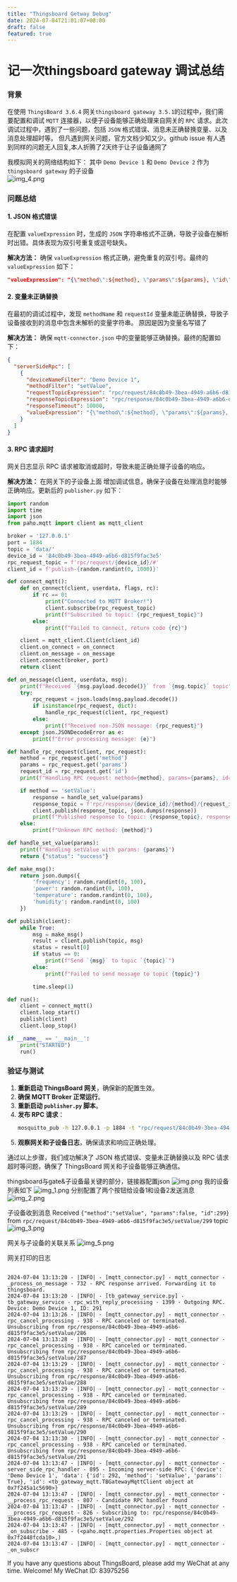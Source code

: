 ```yaml
---
title: "Thingsboard Getway Debug"
date: 2024-07-04T21:01:07+08:00
draft: false
featured: true
---
```


# 记一次thingsboard gateway 调试总结

### 背景

在使用 `ThingsBoard 3.6.4` 网关`thingsboard gateway 3.5.1`的过程中，我们需要配置和调试 `MQTT` 连接器，以便子设备能够正确处理来自网关的 `RPC` 请求。此次调试过程中，遇到了一些问题，包括 `JSON` 格式错误、消息未正确替换变量、以及消息处理超时等。
但凡遇到网关问题，官方文档少知又少。github issue 有人遇到同样的问题无人回复,本人折腾了2天终于让子设备通网了 

我模拟网关的网络结构如下：
其中 `Demo Device 1` 和 `Demo Device 2` 作为 `thingsboard gateway` 的子设备  
![img_4.png](img_4.png)

### 问题总结

#### 1. JSON 格式错误

在配置 `valueExpression` 时，生成的 `JSON` 字符串格式不正确，导致子设备在解析时出错。具体表现为双引号重复或逗号缺失。

**解决方法：**
确保 `valueExpression` 格式正确，避免重复的双引号。最终的 `valueExpression` 如下：
```json
"valueExpression": "{\"method\":${method}, \"params\":${params}, \"id\":${id}}"
```

#### 2. 变量未正确替换

在最初的调试过程中，发现 `methodName` 和 `requestId` 变量未能正确替换，导致子设备接收到的消息中包含未解析的变量字符串。
原因是因为变量名写错了

**解决方法：**
确保 `mqtt-connector.json` 中的变量能够正确替换。最终的配置如下：
```json
{
  "serverSideRpc": [
    {
      "deviceNameFilter": "Demo Device 1",
      "methodFilter": "setValue",
      "requestTopicExpression": "rpc/request/84c0b49-3bea-4949-a6b6-d815f9fac3e5/${method}/${id}",
      "responseTopicExpression": "rpc/response/84c0b49-3bea-4949-a6b6-d815f9fac3e5/${method}/${id}",
      "responseTimeout": 10000,
      "valueExpression": "{\"method\":${method}, \"params\":${params}, \"id\":${id}}"
    }
  ]
}
```

#### 3. RPC 请求超时

网关日志显示 RPC 请求被取消或超时，导致未能正确处理子设备的响应。

**解决方法：**
在网关下的子设备上面 增加调试信息，确保子设备在处理消息时能够正确响应。更新后的 `publisher.py` 如下：
```python
import random
import time
import json
from paho.mqtt import client as mqtt_client

broker = '127.0.0.1'
port = 1884
topic = 'data/'
device_id = '84c0b49-3bea-4949-a6b6-d815f9fac3e5' 
rpc_request_topic = f'rpc/request/{device_id}/#'
client_id = f'publish-{random.randint(0, 1000)}'

def connect_mqtt():
    def on_connect(client, userdata, flags, rc):
        if rc == 0:
            print("Connected to MQTT Broker!")
            client.subscribe(rpc_request_topic)  
            print(f"Subscribed to topic: {rpc_request_topic}")
        else:
            print(f"Failed to connect, return code {rc}")

    client = mqtt_client.Client(client_id)
    client.on_connect = on_connect
    client.on_message = on_message 
    client.connect(broker, port)
    return client

def on_message(client, userdata, msg):
    print(f"Received `{msg.payload.decode()}` from `{msg.topic}` topic")
    try:
        rpc_request = json.loads(msg.payload.decode())
        if isinstance(rpc_request, dict):
            handle_rpc_request(client, rpc_request)
        else:
            print(f"Received non-JSON message: {rpc_request}")
    except json.JSONDecodeError as e:
        print(f"Error processing message: {e}")

def handle_rpc_request(client, rpc_request):
    method = rpc_request.get('method')
    params = rpc_request.get('params')
    request_id = rpc_request.get('id')
    print(f"Handling RPC request: method={method}, params={params}, id={request_id}")

    if method == 'setValue':
        response = handle_set_value(params)
        response_topic = f'rpc/response/{device_id}/{method}/{request_id}'
        client.publish(response_topic, json.dumps(response))
        print(f"Published response to topic: {response_topic}, response: {response}")
    else:
        print(f"Unknown RPC method: {method}")

def handle_set_value(params):
    print(f"Handling setValue with params: {params}")
    return {"status": "success"}

def make_msg():
    return json.dumps({
        'frequency': random.randint(0, 100),
        'power': random.randint(0, 100),
        'temperature': random.randint(0, 100),
        'humidity': random.randint(0, 100)
    })

def publish(client):
    while True:
        msg = make_msg()
        result = client.publish(topic, msg)
        status = result[0]
        if status == 0:
            print(f"Send `{msg}` to topic `{topic}`")
        else:
            print(f"Failed to send message to topic {topic}")

        time.sleep(1)

def run():
    client = connect_mqtt()
    client.loop_start()
    publish(client)
    client.loop_stop()

if __name__ == '__main__':
    print("STARTED")
    run()
```

### 验证与测试

1. **重新启动 ThingsBoard 网关**，确保新的配置生效。
2. **确保 MQTT Broker 正常运行**。
3. **重新启动 `publisher.py` 脚本**。
4. **发布 RPC 请求**：
    ```bash
    mosquitto_pub -h 127.0.0.1 -p 1884 -t "rpc/request/84c0b49-3bea-4949-a6b6-d815f9fac3e5/setValue/req1" -m '{"method":"setValue","params":true,"id":"req1"}'
    ```
5. **观察网关和子设备日志**，确保请求和响应正确处理。

通过以上步骤，我们成功解决了 JSON 格式错误、变量未正确替换以及 RPC 请求超时等问题，确保了 ThingsBoard 网关和子设备能够正确通信。

thingsboard与gate&子设备最关键的部分，链接器配置json
![img.png](img.png)
我的设备列表如下
![img_1.png](img_1.png)
分别配置了两个按钮给设备1和设备2发送消息
![img_2.png](img_2.png)

子设备收到消息
Received `{"method":"setValue", "params":false, "id":299}` from `rpc/request/84c0b49-3bea-4949-a6b6-d815f9fac3e5/setValue/299` topic
![img_3.png](img_3.png)

网关与子设备的关联关系
![img_5.png](img_5.png)

网关打印的日志
```shell

2024-07-04 13:13:20 - |INFO| - [mqtt_connector.py] - mqtt_connector - _process_on_message - 732 - RPC response arrived. Forwarding it to thingsboard.
2024-07-04 13:13:20 - |INFO| - [tb_gateway_service.py] - tb_gateway_service - rpc_with_reply_processing - 1399 - Outgoing RPC. Device: Demo Device 1, ID: 291
2024-07-04 13:13:26 - |INFO| - [mqtt_connector.py] - mqtt_connector - rpc_cancel_processing - 938 - RPC canceled or terminated. Unsubscribing from rpc/response/84c0b49-3bea-4949-a6b6-d815f9fac3e5/setValue/286
2024-07-04 13:13:28 - |INFO| - [mqtt_connector.py] - mqtt_connector - rpc_cancel_processing - 938 - RPC canceled or terminated. Unsubscribing from rpc/response/84c0b49-3bea-4949-a6b6-d815f9fac3e5/setValue/287
2024-07-04 13:13:29 - |INFO| - [mqtt_connector.py] - mqtt_connector - rpc_cancel_processing - 938 - RPC canceled or terminated. Unsubscribing from rpc/response/84c0b49-3bea-4949-a6b6-d815f9fac3e5/setValue/288
2024-07-04 13:13:29 - |INFO| - [mqtt_connector.py] - mqtt_connector - rpc_cancel_processing - 938 - RPC canceled or terminated. Unsubscribing from rpc/response/84c0b49-3bea-4949-a6b6-d815f9fac3e5/setValue/289
2024-07-04 13:13:29 - |INFO| - [mqtt_connector.py] - mqtt_connector - rpc_cancel_processing - 938 - RPC canceled or terminated. Unsubscribing from rpc/response/84c0b49-3bea-4949-a6b6-d815f9fac3e5/setValue/290
2024-07-04 13:13:30 - |INFO| - [mqtt_connector.py] - mqtt_connector - rpc_cancel_processing - 938 - RPC canceled or terminated. Unsubscribing from rpc/response/84c0b49-3bea-4949-a6b6-d815f9fac3e5/setValue/291
2024-07-04 13:13:47 - |INFO| - [mqtt_connector.py] - mqtt_connector - server_side_rpc_handler - 895 - Incoming server-side RPC: {'device': 'Demo Device 1', 'data': {'id': 292, 'method': 'setValue', 'params': True}, 'id': <tb_gateway_mqtt.TBGatewayMqttClient object at 0x7f245a1c5690>}
2024-07-04 13:13:47 - |INFO| - [mqtt_connector.py] - mqtt_connector - __process_rpc_request - 807 - Candidate RPC handler found
2024-07-04 13:13:47 - |INFO| - [mqtt_connector.py] - mqtt_connector - __process_rpc_request - 826 - Subscribing to: rpc/response/84c0b49-3bea-4949-a6b6-d815f9fac3e5/setValue/292
2024-07-04 13:13:47 - |INFO| - [mqtt_connector.py] - mqtt_connector - _on_subscribe - 485 - (<paho.mqtt.properties.Properties object at 0x7f2448fcda10>,)
2024-07-04 13:13:47 - |INFO| - [mqtt_connector.py] - mqtt_connector - _on_subscr
```
If you have any questions about ThingsBoard, please add my WeChat at any time. Welcome!
My WeChat ID: 83975256
